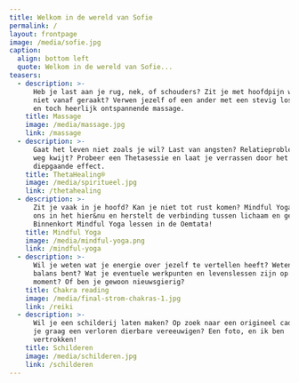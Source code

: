 ```yaml
---
title: Welkom in de wereld van Sofie
permalink: /
layout: frontpage
image: /media/sofie.jpg
caption:
  align: bottom left
  quote: Welkom in de wereld van Sofie...
teasers:
  - description: >-
      Heb je last aan je rug, nek, of schouders? Zit je met hoofdpijn waar je
      niet vanaf geraakt? Verwen jezelf of een ander met een stevig losmakende
      en toch heerlijk ontspannende massage.
    title: Massage
    image: /media/massage.jpg
    link: /massage
  - description: >-
      Gaat het leven niet zoals je wil? Last van angsten? Relatieproblemen? De
      weg kwijt? Probeer een Thetasessie en laat je verrassen door het
      diepgaande effect.
    title: ThetaHealing®
    image: /media/spiritueel.jpg
    link: /thetahealing
  - description: >-
      Zit je vaak in je hoofd? Kan je niet tot rust komen? Mindful Yoga brengt
      ons in het hier&nu en herstelt de verbinding tussen lichaam en geest.
      Binnenkort Mindful Yoga lessen in de Oemtata!
    title: Mindful Yoga
    image: /media/mindful-yoga.png
    link: /mindful-yoga
  - description: >-
      Wil je weten wat je energie over jezelf te vertellen heeft? Weten of je in
      balans bent? Wat je eventuele werkpunten en levenslessen zijn op dit
      moment? Of ben je gewoon nieuwsgierig? 
    title: Chakra reading
    image: /media/final-strom-chakras-1.jpg
    link: /reiki
  - description: >-
      Wil je een schilderij laten maken? Op zoek naar een origineel cadeau? Wil
      je graag een verloren dierbare vereeuwigen? Een foto, en ik ben
      vertrokken!
    title: Schilderen
    image: /media/schilderen.jpg
    link: /schilderen
---
```


